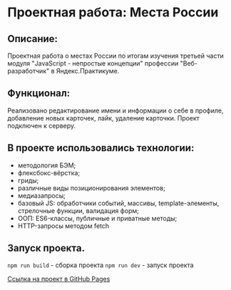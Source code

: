 # Проектная работа: Места России

## Описание:
Проектная работа о местах России по итогам изучения третьей части модуля "JavaScript - непростые концепции" профессии "Веб-разработчик" в Яндекс.Практикуме.

## Функционал:
Реализовано редактирование имени и информации о себе в профиле, добавление новых карточек, лайк, удаление карточки. Проект подключен к серверу.

## В проекте использовались технологии:
* методология БЭМ;
* флексбокс-вёрстка;
* гриды;
* различные виды позиционирования элементов;
* медиазапросы;
* базовый JS: обработчики событий, массивы, template-элементы, стрелочные функции, валидация форм;
* ООП: ES6-классы, публичные и приватные методы;
* HTTP-запросы методом fetch

## Запуск проекта.
`npm run build` - сборка проекта
`npm run dev` - запуск проекта

[Ссылка на проект в GitHub Pages](https://e-zotova.github.io/mesto/)

